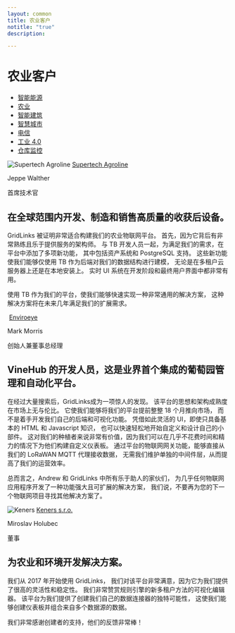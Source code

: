 ```yaml
---
layout: common
title: 农业客户
notitle: "true"
description:

---
```


<h1 class="mainTitle agriculture">农业客户</h1>

<nav class="customers-nav">
    <ul>
        <li>
            <a href="/industries/smart-energy/">智能能源</a>
        </li>
        <li>
            <a href="/industries/agriculture/" class="active">农业</a>
        </li>
        <li>
            <a href="/industries/smart-buildings/">智能建筑</a>
        </li>
        <li>
            <a href="/industries/smart-city/">智慧城市</a>
        </li>
        <li>
            <a href="/industries/telecom/">电信</a>
        </li>
        <li>
            <a href="/industries/industry40/">工业 4.0</a>
        </li>
        <li>
            <a href="/industries/warehouse-monitoring/">仓库监控</a>
        </li>
    </ul>
</nav>

<div class="customer-block">
    <div class="customer-company">
        <img class="customer-logo" src="/images/customers/supertech-agroline.png" alt="Supertech Agroline">
        <a class="outlink" href="https://www.agrolog.io" alt="Supertech Agroline">Supertech Agroline</a>
    </div>
    <div class="customer-content">
        <div class="person-container">
            <div class="person-title">
                <p class="person-name"> Jeppe Walther </p>
                <p class="person-position"> 首席技术官 </p>
            </div>
        </div>
        <h2>
            在全球范围内开发、制造和销售高质量的收获后设备。
        </h2>
        <p>
            GridLinks 被证明非常适合构建我们的农业物联网平台。
            首先，因为它背后有非常熟练且乐于提供服务的架构师。
            与 TB 开发人员一起，为满足我们的需求，在平台中添加了多项新功能，
            其中包括资产系统和 PostgreSQL 支持。
            这些新功能使我们能够仅使用 TB 作为后端对我们的数据结构进行建模，
            无论是在多租户云服务器上还是在本地安装上。
            实时 UI 系统在开发阶段和最终用户界面中都非常有用。
        </p>
        <p>
            使用 TB 作为我们的平台，使我们能够快速实现一种非常通用的解决方案，
            这种解决方案将在未来几年满足我们的扩展需求。
        </p>
    </div>
</div>

<div class="customer-block">
    <div class="customer-company">
        <img class="customer-logo" src="/images/customers/enviroeye.png" alt="">
        <a class="outlink" href="/industries/agriculture/" alt="Enviroeye">Enviroeye</a>
    </div>
    <div class="customer-content">
        <div class="person-container">
            <div class="person-title">
                <p class="person-name"> Mark Morris </p>
                <p class="person-position"> 创始人兼董事总经理 </p>
            </div>
        </div>
        <h2>
            VineHub 的开发人员，这是业界首个集成的葡萄园管理和自动化平台。
        </h2>
        <p>
            在经过大量搜索后，GridLinks成为一项惊人的发现。
            该平台的思想和架构成熟度在市场上无与伦比。
            它使我们能够将我们的平台提前整整 18 个月推向市场，
            而不是着手开发我们自己的后端和可视化功能。
            凭借如此灵活的 UI，即使只具备基本的 HTML 和 Javascript 知识，
            也可以快速轻松地开始自定义和设计自己的小部件。
            这对我们的种植者来说非常有价值，因为我们可以在几乎不花费时间和精力的情况下为他们构建自定义仪表板。
            通过平台的物联网网关功能，能够直接从我们的 LoRaWAN MQTT 代理接收数据，
            无需我们维护单独的中间件层，从而提高了我们的运营效率。
        </p>
        <p>
            总而言之，Andrew 和 GridLinks 中所有乐于助人的家伙们，
            为几乎任何物联网应用程序开发了一种功能强大且可扩展的解决方案，
            我们说，不要再为您的下一个物联网项目寻找其他解决方案了。
        </p>
    </div>
</div>

<div class="customer-block">
    <div class="customer-company">
        <img class="customer-logo" src="/images/customers/Keners.png" alt="Keners">
        <a class="outlink" href="https://www.keners.sk/index.php/sk" alt="Keners s.r.o.">Keners s.r.o.</a>
    </div>
    <div class="customer-content">
        <div class="person-container">
            <div class="person-title">
                <p class="person-name"> Miroslav Holubec </p>
                <p class="person-position"> 董事 </p>
            </div>
        </div>
        <h2>
            为农业和环境开发解决方案。
        </h2>
        <p>
            我们从 2017 年开始使用 GridLinks，
            我们对该平台非常满意，因为它为我们提供了很高的灵活性和稳定性。
            我们非常赞赏规则引擎的新多租户方法的可视化编辑器。
            该平台为我们提供了创建我们自己的数据连接器的独特可能性，
            这使我们能够创建仪表板并组合来自多个数据源的数据。
        </p>
        <p>
            我们非常感谢创建者的支持，他们的反馈非常棒！
        </p>
    </div>
</div>
